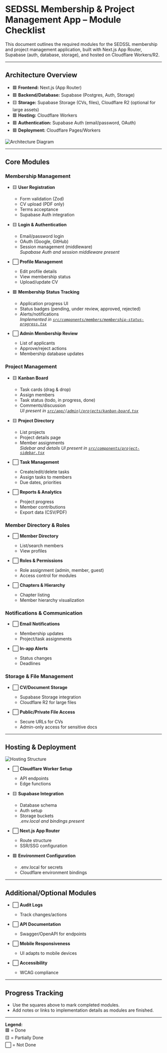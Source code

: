 # SEDSSL Membership & Project Management App – Module Checklist

This document outlines the required modules for the SEDSSL membership and project management application, built with Next.js App Router, Supabase (auth, database, storage), and hosted on Cloudflare Workers/R2.

---

## Architecture Overview

- 🟩 **Frontend:** Next.js (App Router)
- 🟩 **Backend/Database:** Supabase (Postgres, Auth, Storage)
- 🟨 **Storage:** Supabase Storage (CVs, files), Cloudflare R2 (optional for large assets)
- 🟩 **Hosting:** Cloudflare Workers
- 🟩 **Authentication:** Supabase Auth (email/password, OAuth)
- 🟩 **Deployment:** Cloudflare Pages/Workers

![Architecture Diagram](/architecture.png)

---

## Core Modules

### Membership Management

- 🟨 **User Registration**
  - Form validation (Zod)
  - CV upload (PDF only)
  - Terms acceptance
  - Supabase Auth integration

- 🟨 **Login & Authentication**
  - Email/password login
  - OAuth (Google, GitHub)
  - Session management (middleware)  
    _Supabase Auth and session middleware present_

- ⬜ **Profile Management**
  - Edit profile details
  - View membership status
  - Upload/update CV

- 🟩 **Membership Status Tracking**
  - Application progress UI
  - Status badges (pending, under review, approved, rejected)
  - Alerts/notifications  
    _Implemented in [`src/components/members/membership-status-progress.tsx`](src/components/members/membership-status-progress.tsx)_

- ⬜ **Admin Membership Review**
  - List of applicants
  - Approve/reject actions
  - Membership database updates

### Project Management

- 🟨 **Kanban Board**
  - Task cards (drag & drop)
  - Assign members
  - Task status (todo, in progress, done)
  - Comments/discussion  
    _UI present in [`src/app/(admin)/projects/kanban-board.tsx`](<src/app/(admin)/projects/kanban-board.tsx>)_

- 🟨 **Project Directory**
  - List projects
  - Project details page
  - Member assignments  
    _Sidebar and details UI present in [`src/components/project-sidebar.tsx`](src/components/project-sidebar.tsx)_

- ⬜ **Task Management**
  - Create/edit/delete tasks
  - Assign tasks to members
  - Due dates, priorities

- ⬜ **Reports & Analytics**
  - Project progress
  - Member contributions
  - Export data (CSV/PDF)

### Member Directory & Roles

- ⬜ **Member Directory**
  - List/search members
  - View profiles

- ⬜ **Roles & Permissions**
  - Role assignment (admin, member, guest)
  - Access control for modules

- ⬜ **Chapters & Hierarchy**
  - Chapter listing
  - Member hierarchy visualization

### Notifications & Communication

- ⬜ **Email Notifications**
  - Membership updates
  - Project/task assignments

- ⬜ **In-app Alerts**
  - Status changes
  - Deadlines

### Storage & File Management

- ⬜ **CV/Document Storage**
  - Supabase Storage integration
  - Cloudflare R2 for large files

- ⬜ **Public/Private File Access**
  - Secure URLs for CVs
  - Admin-only access for sensitive docs

---

## Hosting & Deployment

![Hosting Structure](/hosting.png)

- ⬜ **Cloudflare Worker Setup**
  - API endpoints
  - Edge functions

- 🟨 **Supabase Integration**
  - Database schema
  - Auth setup
  - Storage buckets  
    _.env.local and bindings present_

- ⬜ **Next.js App Router**
  - Route structure
  - SSR/SSG configuration

- 🟩 **Environment Configuration**
  - .env.local for secrets
  - Cloudflare environment bindings

---

## Additional/Optional Modules

- ⬜ **Audit Logs**
  - Track changes/actions

- ⬜ **API Documentation**
  - Swagger/OpenAPI for endpoints

- ⬜ **Mobile Responsiveness**
  - UI adapts to mobile devices

- ⬜ **Accessibility**
  - WCAG compliance

---

## Progress Tracking

- Use the squares above to mark completed modules.
- Add notes or links to implementation details as modules are finished.

---

**Legend:**  
🟩 = Done  
🟨 = Partially Done  
⬜ = Not Done
